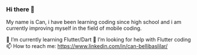 ### Hi there 👋

My name is Can,  i have been learning coding since high school and i am currently improving myself  in the field of mobile coding.

🌱 I’m currently learning Flutter/Dart 
🤔 I’m looking for help with Flutter coding
📫 How to reach me: https://www.linkedin.com/in/can-bellibaslilar/
  

<!--
**canvosk/canvosk** is a ✨ _special_ ✨ repository because its `README.md` (this file) appears on your GitHub profile.

Here are some ideas to get you started:

- 🔭 I’m currently working on ...
- 🌱 I’m currently learning ...
- 👯 I’m looking to collaborate on ...
- 🤔 I’m looking for help with ...
- 💬 Ask me about ...
- 📫 How to reach me: ...
- 😄 Pronouns: ...
- ⚡ Fun fact: ...
-->
